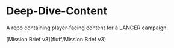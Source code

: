 # Deep-Dive-Content
A repo containing player-facing content for a LANCER campaign.

[Mission Brief v3](fluff/Mission Brief v3)
